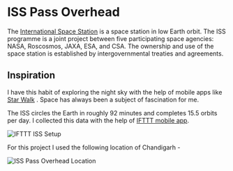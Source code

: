 # ISS Pass Overhead

The [International Space Station](https://en.wikipedia.org/wiki/International_Space_Station) is a space station in low Earth orbit. The ISS programme is a joint project between five participating space agencies: NASA, Roscosmos, JAXA, ESA, and CSA. The ownership and use of the space station is established by intergovernmental treaties and agreements.

## Inspiration
I have this habit of exploring the night sky with the help of mobile apps like
[Star Walk](https://apps.apple.com/us/app/star-walk-2-night-sky-map/id892279069)
. Space has always been a subject of fascination for me.

The ISS circles the Earth in roughly 92 minutes and completes 15.5 orbits per
day. I collected this data with the help of [IFTTT mobile app](https://apps.apple.com/us/app/ifttt/id660944635).

![IFTTT ISS Setup](https://i.imgur.com/JpC3NOy.jpg)


For this project I used the following location of Chandigarh - 


![ISS Pass Overhead Location](https://i.imgur.com/MXik6Gf.jpg)

